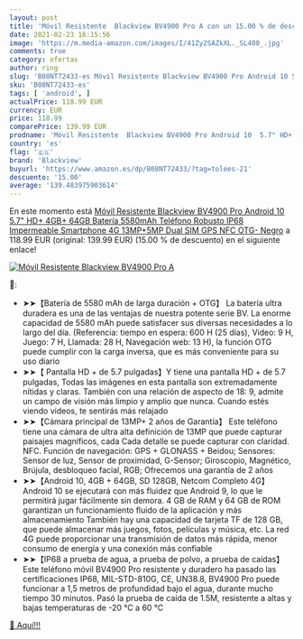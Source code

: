 ```yaml
---
layout: post
title: 'Móvil Resistente  Blackview BV4900 Pro A con un 15.00 % de descuento'
date: 2021-02-23 16:15:56
image: 'https://m.media-amazon.com/images/I/41Zy2SAZkXL._SL400_.jpg'
comments: true
category: ofertas
author: ring
slug: 'B08NT72433-es Móvil Resistente Blackview BV4900 Pro Android 10 5.7" HD+...'
sku: 'B08NT72433-es'
tags: [ 'android', ]
actualPrice: 118.99 EUR
currency: EUR
price: 118.99
comparePrice: 139.99 EUR
prodname: 'Móvil Resistente  Blackview BV4900 Pro Android 10  5.7" HD+  4GB+ 64GB  Batería 5580mAh Teléfono Robusto  IP68 Impermeable Smartphone 4G  13MP+5MP  Dual SIM  GPS  NFC  OTG- Negro'
country: 'es'
flag: '🇪🇸'
brand: 'Blackview'
buyurl: 'https://www.amazon.es/dp/B08NT72433/?tag=tolees-21'
descuento: '15.00'
average: '139.483975903614'
---
```


En este momento está [Móvil Resistente  Blackview BV4900 Pro Android 10  5.7" HD+  4GB+ 64GB  Batería 5580mAh Teléfono Robusto  IP68 Impermeable Smartphone 4G  13MP+5MP  Dual SIM  GPS  NFC  OTG- Negro](https://www.amazon.es/dp/B08NT72433/?tag=tolees-21) a 118.99 EUR (original: 139.99 EUR) (15.00 %  de descuento) en el siguiente enlace!

[![Móvil Resistente  Blackview BV4900 Pro A](https://m.media-amazon.com/images/I/41Zy2SAZkXL._SL400_.jpg)](https://www.amazon.es/dp/B08NT72433/?tag=tolees-21)

🔎:

- ➤➤【Batería de 5580 mAh de larga duración + OTG】 La batería ultra duradera es una de las ventajas de nuestra potente serie BV. La enorme capacidad de 5580 mAh puede satisfacer sus diversas necesidades a lo largo del día. (Referencia: tiempo en espera: 600 H (25 días), Video: 9 H, Juego: 7 H, Llamada: 28 H, Navegación web: 13 H), la función OTG puede cumplir con la carga inversa, que es más conveniente para su uso diario
- ➤➤【 Pantalla HD + de 5.7 pulgadas】Y tiene una pantalla HD + de 5.7 pulgadas, Todas las imágenes en esta pantalla son extremadamente nítidas y claras. También con una relación de aspecto de 18: 9, admite un campo de visión más limpio y amplio que nunca. Cuando estés viendo videos, te sentirás más relajado
- ➤➤【Cámara principal de 13MP+ 2 años de Garantía】 Este teléfono tiene una cámara de ultra alta definición de 13MP que puede capturar paisajes magníficos, cada Cada detalle se puede capturar con claridad. NFC. Función de navegación: GPS + GLONASS + Beidou; Sensores: Sensor de luz, Sensor de proximidad, G-Sensor; Giroscopio, Magnético, Brújula, desbloqueo facial, RGB; Ofrecemos una garantía de 2 años
- ➤➤【Android 10, 4GB + 64GB, SD 128GB, Netcom Completo 4G】 Android 10 se ejecutará con más fluidez que Android 9, lo que le permitirá jugar fácilmente sin demora. 4 GB de RAM y 64 GB de ROM garantizan un funcionamiento fluido de la aplicación y más almacenamiento También hay una capacidad de tarjeta TF de 128 GB, que puede almacenar más juegos, fotos, películas y música, etc. La red 4G puede proporcionar una transmisión de datos más rápida, menor consumo de energía y una conexión más confiable
- ➤➤【IP68 a prueba de agua, a prueba de polvo, a prueba de caídas】 Este teléfono móvil BV4900 Pro resistente y duradero ha pasado las certificaciones IP68, MIL-STD-810G, CE, UN38.8, BV4900 Pro puede funcionar a 1,5 metros de profundidad bajo el agua, durante mucho tiempo 30 minutos. Pasó la prueba de caída de 1.5M, resistente a altas y bajas temperaturas de -20 ℃ a 60 ℃

[🛒 Aquí!!!](https://www.amazon.es/dp/B08NT72433/?tag=tolees-21)

